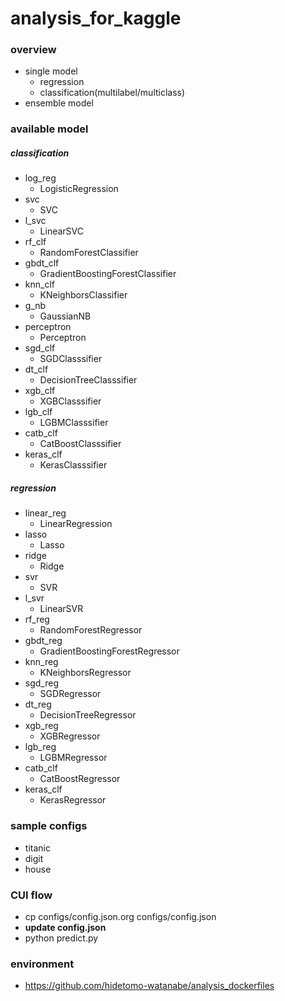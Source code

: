# analysis_for_kaggle
### overview
- single model
  - regression
  - classification(multilabel/multiclass)
- ensemble model

### available model
##### classification
- log_reg
  - LogisticRegression
- svc
  - SVC
- l_svc
  - LinearSVC
- rf_clf
  - RandomForestClassifier
- gbdt_clf
  - GradientBoostingForestClassifier
- knn_clf
  - KNeighborsClassifier
- g_nb
  - GaussianNB
- perceptron
  - Perceptron
- sgd_clf
  - SGDClasssifier
- dt_clf
  - DecisionTreeClasssifier
- xgb_clf
  - XGBClasssifier
- lgb_clf
  - LGBMClasssifier
- catb_clf
  - CatBoostClasssifier
- keras_clf
  - KerasClasssifier

##### regression
- linear_reg
  - LinearRegression
- lasso
  - Lasso
- ridge
  - Ridge
- svr
  - SVR
- l_svr
  - LinearSVR
- rf_reg
  - RandomForestRegressor
- gbdt_reg
  - GradientBoostingForestRegressor
- knn_reg
  - KNeighborsRegressor
- sgd_reg
  - SGDRegressor
- dt_reg
  - DecisionTreeRegressor
- xgb_reg
  - XGBRegressor
- lgb_reg
  - LGBMRegressor
- catb_clf
  - CatBoostRegressor
- keras_clf
  - KerasRegressor

### sample configs
- titanic
- digit
- house

### CUI flow
- cp configs/config.json.org configs/config.json
- **update config.json**
- python predict.py

### environment
- https://github.com/hidetomo-watanabe/analysis_dockerfiles
